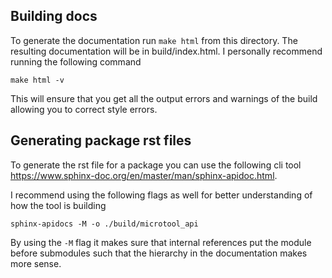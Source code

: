 ## Building docs

To generate the documentation run `make html` from this directory. The resulting documentation will be in
build/index.html. I personally recommend running the following command

```
make html -v
```

This will ensure that you get all the output errors and warnings of the build allowing you to correct style errors.

## Generating package rst files

To generate the rst file for a package you can use the following cli
tool https://www.sphinx-doc.org/en/master/man/sphinx-apidoc.html.

I recommend using the following flags as well for better understanding of how the tool is building

```
sphinx-apidocs -M -o ./build/microtool_api
```

By using the `-M` flag it makes sure that internal references put the module before submodules such that the hierarchy
in the documentation makes more sense.

